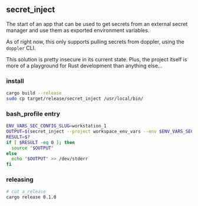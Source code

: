 ## secret_inject

The start of an app that can be used to get secrets from an external secret manager and use them as exported environment variables.

As of right now, this only supports pulling secrets from doppler, using the `doppler` CLI.

This solution is pretty insecure in its current state. Plus, the project itself is more of a playground for Rust development than anything else...


### install
```bash
cargo build --release
sudo cp target/release/secret_inject /usr/local/bin/
```

### bash_profile entry
```bash
ENV_VARS_SEC_CONFIG_SLUG=workstation_1
OUTPUT=$(secret_inject --project workspace_env_vars --env $ENV_VARS_SEC_CONFIG_SLUG)
RESULT=$?
if [ $RESULT -eq 0 ]; then
  source "$OUTPUT"
else
  echo "$OUTPUT" >> /dev/stderr
fi
```

### releasing
```bash
# cut a release
cargo release 0.1.0
```
